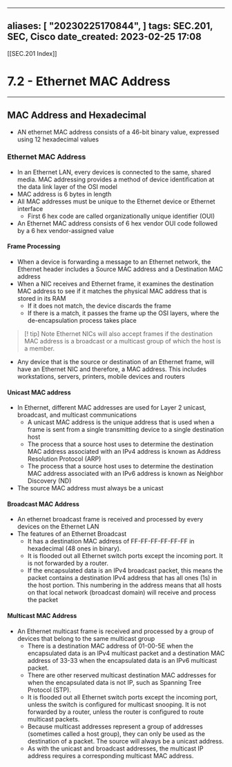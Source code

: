 
---
aliases: [ "20230225170844",  ]
tags: SEC.201, SEC, Cisco
date_created: 2023-02-25 17:08
---
[[SEC.201 Index]]
# 7.2 - Ethernet MAC Address
---
## MAC Address and Hexadecimal
- AN ethernet MAC address consists of a 46-bit binary value, expressed using 12 hexadecimal values

### Ethernet MAC Address
- In an Ethernet LAN, every devices is connected to the same, shared media. MAC addressing provides a method of device identification at the data link layer of the OSI model
- MAC address is 6 bytes in length
- All MAC addresses must be unique to the Ethernet device or Ethernet interface
	- First 6 hex code are called organizationally unique identifier (OUI)
- An Ethernet MAC address consists of 6 hex vendor OUI code followed by a 6 hex vendor-assigned value

#### Frame Processing
- When a device is forwarding a message to an Ethernet network, the Ethernet header includes a Source MAC address and a Destination MAC address
- When a NIC receives and Ethernet frame, it examines the destination MAC address to see if it matches the physical MAC address that is stored in its RAM
	- If it does not match, the device discards the frame
	- If there is a match, it passes the frame up the OSI layers, where the de-encapsulation process takes place
>[! tip] Note
>Ethernet NICs will also accept frames if the destination MAC address is a broadcast or a multicast group of which the host is a member.
- Any device that is the source or destination of an Ethernet frame, will have an Ethernet NIC and therefore, a MAC address. This includes workstations, servers, printers, mobile devices and routers

#### Unicast MAC address
- In Ethernet, different MAC addresses are used for Layer 2 unicast, broadcast, and multicast communications
	- A unicast MAC address is the unique address that is used when a frame is sent from a single transmitting device to a single destination host
	- The process that a source host uses to determine the destination MAC address associated with an IPv4 address is known as Address Resolution Protocol (ARP)
	- The process that a source host uses to determine the destination MAC address associated with an IPv6 address is known as Neighbor Discovery (ND)
- The source MAC address must always be a unicast

#### Broadcast MAC Address
- An ethernet broadcast frame is received and processed by every devices on the Ethernet LAN
- The features of an Ethernet Broadcast
	- It has a destination MAC address of FF-FF-FF-FF-FF-FF in hexadecimal (48 ones in binary).
	- It is flooded out all Ethernet switch ports except the incoming port. It is not forwarded by a router.
	- If the encapsulated data is an IPv4 broadcast packet, this means the packet contains a destination IPv4 address that has all ones (1s) in the host portion. This numbering in the address means that all hosts on that local network (broadcast domain) will receive and process the packet

#### Multicast MAC Address
- An Ethernet multicast frame is received and processed by a group of devices that belong to the same multicast group
	- There is a destination MAC address of 01-00-5E when the encapsulated data is an IPv4 multicast packet and a destination MAC address of 33-33 when the encapsulated data is an IPv6 multicast packet.
	- There are other reserved multicast destination MAC addresses for when the encapsulated data is not IP, such as Spanning Tree Protocol (STP).
	- It is flooded out all Ethernet switch ports except the incoming port, unless the switch is configured for multicast snooping. It is not forwarded by a router, unless the router is configured to route multicast packets.
	- Because multicast addresses represent a group of addresses (sometimes called a host group), they can only be used as the destination of a packet. The source will always be a unicast address.
	- As with the unicast and broadcast addresses, the multicast IP address requires a corresponding multicast MAC address.
